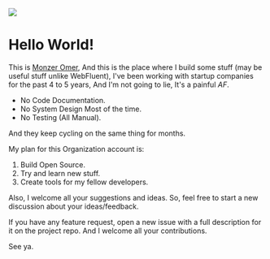 ![](https://komarev.com/ghpvc/?username=MSD-Academy&label=PROFILE+VIEWS)

# Hello World!

This is [Monzer Omer](https://github.com/monzersmiledev), And this is the place where I build some stuff (may be useful stuff unlike WebFluent), I've been working with startup companies for the past 4 to 5 years, And I'm not going to lie, It's a painful *AF*.

 - No Code Documentation. 
 - No System Design Most of the time. 
 - No Testing (All Manual).
 
And they keep cycling on the same thing for months. 

My plan for this Organization account is:

 1. Build Open Source.
 2. Try and learn new stuff.
 3. Create tools for my fellow developers.

Also, I welcome all your suggestions and ideas. 
So, feel free to start a new discussion about your ideas/feedback.

If you have any feature request, open a new issue with a full description for it on the project repo.
And I welcome all your contributions.

See ya.
